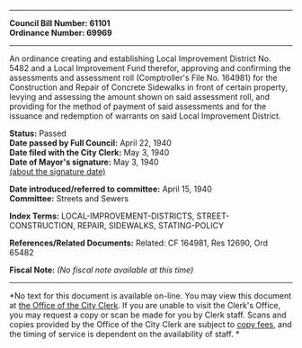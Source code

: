 * * * * *  
  
**Council Bill Number: [](#h0)[](#h2)61101**   
**Ordinance Number: 69969**  
  
* * * * *  
  
An ordinance creating and establishing Local Improvement District No. 5482 and a Local Improvement Fund therefor, approving and confirming the assessments and assessment roll (Comptroller's File No. 164981) for the Construction and Repair of Concrete Sidewalks in front of certain property, levying and assessing the amount shown on said assessment roll, and providing for the method of payment of said assessments and for the issuance and redemption of warrants on said Local Improvement District.  
  
**Status:** Passed   
**Date passed by Full Council:** April 22, 1940   
**Date filed with the City Clerk:** May 3, 1940   
**Date of Mayor's signature:** May 3, 1940   
[(about the signature date)](/~public/approvaldate.htm)   
  
  
**Date introduced/referred to committee:** April 15, 1940   
**Committee:** Streets and Sewers   
  
**Index Terms:** LOCAL-IMPROVEMENT-DISTRICTS, STREET-CONSTRUCTION, REPAIR, SIDEWALKS, STATING-POLICY  
  
**References/Related Documents:** Related: CF 164981, Res 12690, Ord 65482  
  
**Fiscal Note:** *(No fiscal note available at this time)*  
  
* * * * *  
  
*No text for this document is available on-line. You may view this document at [the Office of the City Clerk](http://www.seattle.gov/leg/clerk/contactUs.htm). If you are unable to visit the Clerk's Office, you may request a copy or scan be made for you by Clerk staff. Scans and copies provided by the Office of the City Clerk are subject to [copy fees](http://clerk.seattle.gov/~public/clerkfees.htm), and the timing of service is dependent on the availability of staff. *  
  
  
